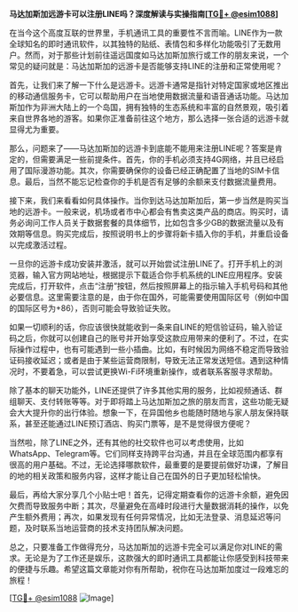 **马达加斯加远游卡可以注册LINE吗？深度解读与实操指南[[TG💪+ @esim1088](https://t.me/s/esim1088)]**

在当今这个高度互联的世界里，手机通讯工具的重要性不言而喻。LINE作为一款全球知名的即时通讯软件，以其独特的贴纸、表情包和多样化功能吸引了无数用户。然而，对于那些计划前往遥远国度如马达加斯加旅行或工作的朋友来说，一个常见的疑问就是：马达加斯加的远游卡是否能够支持LINE的注册和正常使用呢？

首先，让我们来了解一下什么是远游卡。远游卡通常是指针对特定国家或地区推出的移动通信服务卡，它可以帮助用户在当地使用数据流量和语音通话功能。马达加斯加作为非洲大陆上的一个岛国，拥有独特的生态系统和丰富的自然景观，吸引着来自世界各地的游客。如果你正准备前往这个地方，那么选择一张合适的远游卡就显得尤为重要。

那么，问题来了——马达加斯加的远游卡到底能不能用来注册LINE呢？答案是肯定的，但需要满足一些前提条件。首先，你的手机必须支持4G网络，并且已经启用了国际漫游功能。其次，你需要确保你的设备已经正确配置了当地的SIM卡信息。最后，当然不能忘记检查你的手机是否有足够的余额来支付数据流量费用。

接下来，我们来看看如何具体操作。当你到达马达加斯加后，第一步当然是购买当地的远游卡。一般来说，机场或者市中心都会有售卖这类产品的商店。购买时，请务必询问工作人员关于数据套餐的具体细节，比如包含多少GB的数据流量以及有效期等信息。购买完成后，按照说明书上的步骤将新卡插入你的手机，并重启设备以完成激活过程。

一旦你的远游卡成功安装并激活，就可以开始尝试注册LINE了。打开手机上的浏览器，输入官方网站地址，根据提示下载适合你手机系统的LINE应用程序。安装完成后，打开软件，点击“注册”按钮，然后按照屏幕上的指示输入手机号码和其他必要信息。这里需要注意的是，由于你在国外，可能需要使用国际区号（例如中国的国际区号为+86），否则可能会导致验证失败。

如果一切顺利的话，你应该很快就能收到一条来自LINE的短信验证码，输入验证码之后，你就可以创建自己的账号并开始享受这款应用带来的便利了。不过，在实际操作过程中，也有可能遇到一些小插曲。比如，有时候因为网络不稳定而导致验证码接收延迟；或者是由于某些运营商限制，导致无法正常发送短信。遇到这种情况时，不要着急，可以尝试更换Wi-Fi环境重新操作，或者联系客服寻求帮助。

除了基本的聊天功能外，LINE还提供了许多其他实用的服务，比如视频通话、群组聊天、支付转账等等。对于即将踏上马达加斯加之旅的朋友而言，这些功能无疑会大大提升你的出行体验。想象一下，在异国他乡也能随时随地与家人朋友保持联系，甚至还能通过LINE预订酒店、购买门票等，是不是觉得很方便呢？

当然啦，除了LINE之外，还有其他的社交软件也可以考虑使用，比如WhatsApp、Telegram等。它们同样支持跨平台沟通，并且在全球范围内都享有很高的用户基础。不过，无论选择哪款软件，最重要的是要提前做好功课，了解目的地的相关政策和服务内容，这样才能让自己在国外的日子更加轻松愉快。

最后，再给大家分享几个小贴士吧！首先，记得定期查看你的远游卡余额，避免因欠费而导致服务中断；其次，尽量避免在高峰时段进行大量数据消耗的操作，以免产生额外费用；再次，如果发现有任何异常情况，比如无法登录、消息延迟等问题，及时联系当地运营商的技术支持团队解决问题。

总之，只要准备工作做得充分，马达加斯加的远游卡完全可以满足你对LINE的需求。无论是为了工作还是娱乐，这款强大的即时通讯工具都能让你感受到科技带来的便捷与乐趣。希望这篇文章能对你有所帮助，祝你在马达加斯加度过一段难忘的旅程！

[[TG💪+ @esim1088](https://t.me/s/esim1088) ![Image](https://i.postimg.cc/4NQfJmqS/Snipaste-2025-05-13-00-14-12.png)]